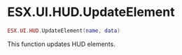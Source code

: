 # ESX.UI.HUD.UpdateElement

```lua
ESX.UI.HUD.UpdateElement(name, data)
```

This function updates HUD elements.
